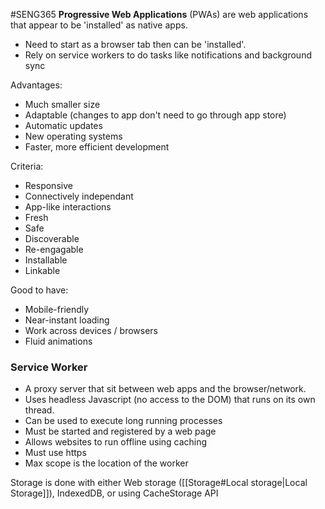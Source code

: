 #SENG365
**Progressive Web Applications** (PWAs) are web applications that appear to be 'installed' as native apps. 
- Need to start as a browser tab then can be 'installed'.
- Rely on service workers to do tasks like notifications and background sync

Advantages:
- Much smaller size
- Adaptable (changes to app don't need to go through app store)
- Automatic updates
- New operating systems
- Faster, more efficient development

Criteria:
- Responsive
- Connectively independant
- App-like interactions
- Fresh
- Safe
- Discoverable
- Re-engagable
- Installable
- Linkable

Good to have:
- Mobile-friendly
- Near-instant loading
- Work across devices / browsers
- Fluid animations
### Service Worker
- A proxy server that sit between web apps and the browser/network.
- Uses headless Javascript (no access to the DOM) that runs on its own thread.
- Can be used to execute long running processes
- Must be started and registered by a web page
- Allows websites to run offline using caching
- Must use https
- Max scope is the location of the worker

Storage is done with either Web storage ([[Storage#Local storage|Local Storage]]), IndexedDB, or using CacheStorage API 

